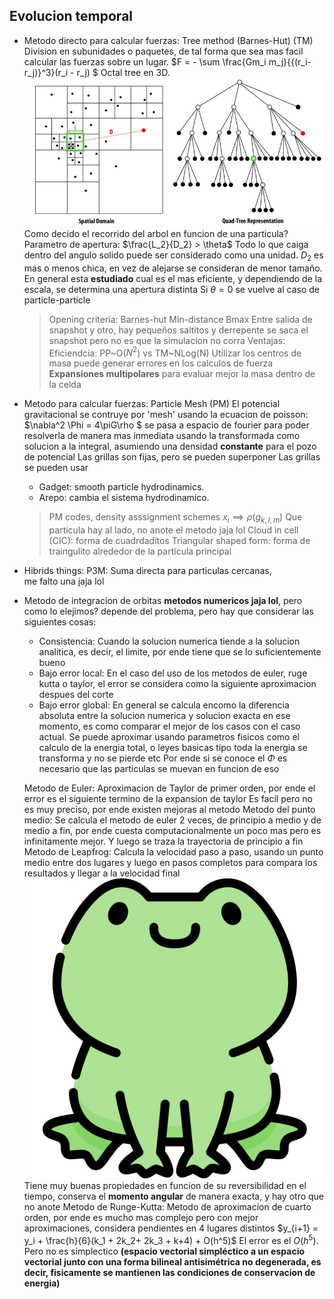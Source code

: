 ## Evolucion temporal
- Metodo directo para calcular fuerzas: Tree method (Barnes-Hut) (TM)
    Division en subunidades o paquetes, de tal forma que sea mas facil calcular las fuerzas sobre un lugar.
    $F = - \sum \frac{Gm_i m_j}{{(r_i-r_j)}^3}(r_i - r_j) $
    Octal tree en 3D.
    ![](arbol.jpg)
    Como decido el recorrido del arbol en funcion de una particula?
    Parametro de apertura: $\frac{L_2}{D_2} > \theta$ 
                            Todo lo que caiga dentro del angulo solido puede ser considerado como una unidad.
                            $D_2$ es mas o menos chica, en vez de alejarse se consideran de menor tamaño.
                            En general esta __estudiado__ cual es el mas eficiente, y dependiendo de la escala, se determina una apertura distinta
                            Si $\theta = 0$ se vuelve al caso de particle-particle
    > Opening criteria:
    > Barnes-hut
    > Min-distance
    > Bmax
    Entre salida de snapshot y otro, hay pequeños saltitos y derrepente se saca el snapshot pero no es que la simulacion no corra
    > Ventajas:
    > Eficiendcia: PP~O($N^2$) vs TM~NLog(N)
    > Utilizar los centros de masa puede generar errores en los calculos de fuerza
    > __Expansiones multipolares__ para evaluar mejor la masa dentro de la celda
- Metodo para calcular fuerzas: Particle Mesh (PM)
    El potencial gravitacional se contruye por 'mesh' usando la ecuacion de poisson:
        $\nabla^2 \Phi = 4\piG\rho $ se pasa a espacio de fourier para poder resolverla de manera mas inmediata usando la transformada como solucion a la integral, asumiendo una densidad __constante__ para el pozo de potencial
    Las grillas son fijas, pero se pueden superponer 
    Las grillas se pueden usar 
    * Gadget: smooth particle hydrodinamics.
    * Arepo: cambia el sistema hydrodinamico.
    > PM codes, density asssignment schemes
    > $x_i \implies \rho (g_{k,l,m})$
    > Que particula hay al lado, no anote el metodo jaja lol
    > Cloud in cell (CIC): forma de cuadrdaditos
    > Triangular shaped form: forma de traingulito alrededor de la particula principal
- Hibrids things:
    P3M: Suma directa para particulas cercanas,     
    me falto una jaja lol
- Metodo de integracion de orbitas
    __metodos numericos jaja lol__, pero como lo elejimos? depende del problema, pero hay que considerar las siguientes cosas:
    * Consistencia: Cuando la solucion numerica tiende a la solucion analitica, es decir, el limite, por ende tiene que se lo suficientemente bueno 
    * Bajo error local: En el caso del uso de los metodos de euler, ruge kutta o taylor, el error se considera como la siguiente aproximacion despues del corte 
    * Bajo error global: En general se calcula encomo la diferencia absoluta entre la solucion numerica y solucion exacta en ese momento, es como comparar el mejor de los casos con el caso actual. Se puede aproximar usando parametros fisicos como el calculo de la energia total, o leyes basicas tipo toda la energia se transforma y no se pierde etc
    Por ende si se conoce el $\Phi$ es necesario que las particulas se muevan en funcion de eso

    Metodo de Euler: Aproximacion de Taylor de primer orden, por ende el error es el siguiente termino de la expansion de taylor
                    Es facil pero no es muy preciso, por ende existen mejoras al metodo
    Metodo del punto medio: Se calcula el metodo de euler 2 veces, de principio a medio y de medio a fin, por ende cuesta computacionalmente un poco mas pero es infinitamente mejor. Y luego se traza la trayectoria de principio a fin
    Metodo de Leapfrog: Calcula la velocidad paso a paso, usando un punto medio entre dos lugares y luego en pasos completos para compara los resultados y llegar a la velocidad final
        ![](ranita.png)
        Tiene muy buenas propiedades en funcion de su reversibilidad en el tiempo, conserva el __momento angular__ de manera exacta, y hay otro que no anote
    Metodo de Runge-Kutta: Metodo de aproximacion de cuarto orden, por ende es mucho mas complejo pero con mejor aproximaciones, considera pendientes en 4 lugares distintos
        $y_{i+1} = y_i + \frac{h}{6}(k_1 + 2k_2+ 2k_3 + k+4) + O(h^5)$ 
        El error es el $O(h^5)$. Pero no es simplectico
        __(espacio vectorial simpléctico a un espacio vectorial junto con una forma bilineal antisimétrica no degenerada, es decir, fisicamente se mantienen las condiciones de conservacion de energia)__ 
